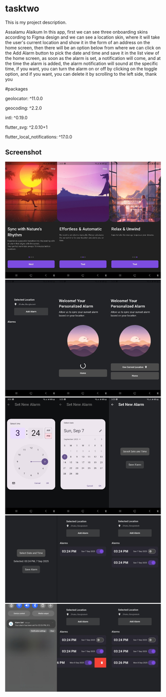 # tasktwo

This is my project description.

Assalamu Alaikum In this app, first we can see three onboarding skins according to Figma design and we can see a location skin, where it will take the user's current location and show it in the form of an address on the home screen, then there will be an option below from where we can click on the Add Alarm button to pick the date and time and save it in the list view of the home screen, as soon as the alarm is set, a notification will come, and at the time the alarm is added, the alarm notification will sound at the specific time, if you want, you can turn the alarm on or off by clicking on the toggle option, and if you want, you can delete it by scrolling to the left side, thank you


#packages 

  geolocator: ^11.0.0
  
  geocoding: ^2.2.0
  
  intl: ^0.19.0
  
  flutter_svg: ^2.0.10+1
  
  flutter_local_notifications: ^17.0.0



## Screenshot

![image alt](https://github.com/nahidhasanniloy/flutter_use-current-location/blob/master/app_ss%20(1).jpg?raw=true)
![image alt](https://github.com/nahidhasanniloy/flutter_use-current-location/blob/6fe8c71e589794303d1d54ab545221fb659efeb4/app_ss%20(2).jpg)
![image alt](https://github.com/nahidhasanniloy/flutter_use-current-location/blob/6fe8c71e589794303d1d54ab545221fb659efeb4/app_ss%20(3).jpg)
![image alt](https://github.com/nahidhasanniloy/flutter_use-current-location/blob/6fe8c71e589794303d1d54ab545221fb659efeb4/app_ss%20(4).jpg)
![image alt](https://github.com/nahidhasanniloy/flutter_use-current-location/blob/6fe8c71e589794303d1d54ab545221fb659efeb4/app_ss%20(5).jpg)

